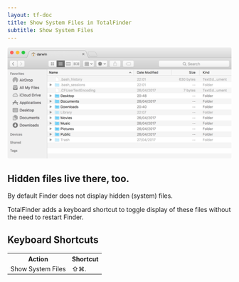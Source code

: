 ```yaml
---
layout: tf-doc
title: Show System Files in TotalFinder
subtitle: Show System Files
---
```


<img src="/images/show-system-files.png" class="doc-image add-shadow" style="width:600px">

## Hidden files live there, too.

By default Finder does not display hidden (system) files. 

TotalFinder adds a keyboard shortcut to toggle display of these files without the need to restart Finder.

## Keyboard Shortcuts

<div class="keyboard-shortcuts">
  <table border="0" cellspacing="0" cellpadding="0">
    <tr><th>Action</th><th>Shortcut</th></tr>
    <tr><td>Show System Files</td><td>⇧⌘.</td></tr>
  </table>
</div>
